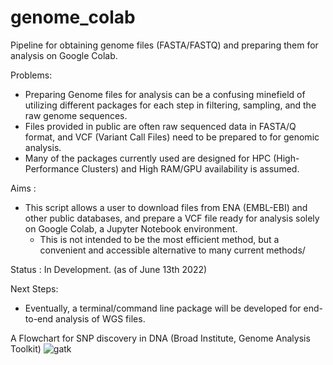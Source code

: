 # genome_colab

Pipeline for obtaining genome files (FASTA/FASTQ) and preparing them for analysis on Google Colab.

Problems:
- Preparing Genome files for analysis can be a confusing minefield of utilizing different packages for each step in filtering, sampling, and the raw genome sequences.
- Files provided in public are often raw sequenced data in FASTA/Q format, and VCF (Variant Call Files) need to be prepared to for genomic analysis.
- Many of the packages currently used are designed for HPC (High-Performance Clusters) and High RAM/GPU availability is assumed. 

Aims : 
- This script allows a user to download files from ENA (EMBL-EBI) and other public databases, and prepare a VCF file ready for analysis solely on Google Colab, a Jupyter Notebook environment. 
  - This is not intended to be the most efficient method, but a convenient and accessible alternative to many current methods/

Status : In Development. (as of June 13th 2022)

Next Steps: 
- Eventually, a terminal/command line package will be developed for end-to-end analysis of WGS files. 


A Flowchart for SNP discovery in DNA (Broad Institute, Genome Analysis Toolkit)
![gatk](https://user-images.githubusercontent.com/64746654/173368634-f5a5c49c-1fca-4305-8ed0-c1da95d8af5a.png)
